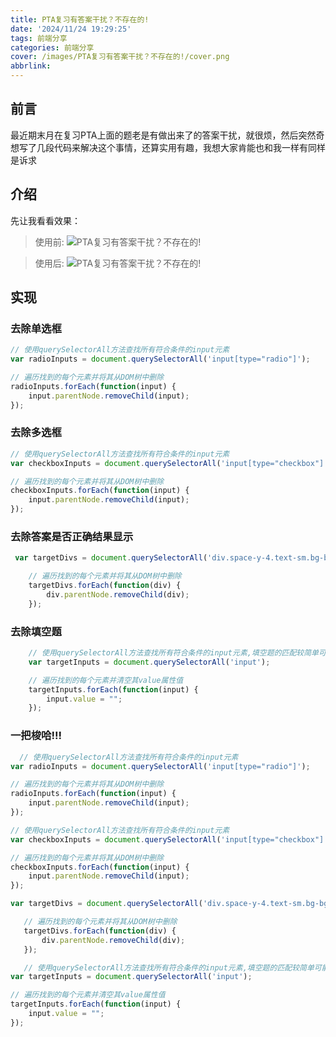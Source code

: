 ```yaml
---
title: PTA复习有答案干扰？不存在的!
date: '2024/11/24 19:29:25'
tags: 前端分享
categories: 前端分享
cover: /images/PTA复习有答案干扰？不存在的!/cover.png
abbrlink: 
---
```


## 前言

最近期末月在复习PTA上面的题老是有做出来了的答案干扰，就很烦，然后突然奇想写了几段代码来解决这个事情，还算实用有趣，我想大家肯能也和我一样有同样是诉求

## 介绍
先让我看看效果：

> 使用前:
![PTA复习有答案干扰？不存在的!](/images/PTA复习有答案干扰？不存在的!/1.png)

> 使用后:
![PTA复习有答案干扰？不存在的!](/images/PTA复习有答案干扰？不存在的!/2.png)

## 实现
### 去除单选框

```ts
// 使用querySelectorAll方法查找所有符合条件的input元素
var radioInputs = document.querySelectorAll('input[type="radio"]');

// 遍历找到的每个元素并将其从DOM树中删除
radioInputs.forEach(function(input) {
    input.parentNode.removeChild(input);
});
```
### 去除多选框

```ts
// 使用querySelectorAll方法查找所有符合条件的input元素
var checkboxInputs = document.querySelectorAll('input[type="checkbox"]');

// 遍历找到的每个元素并将其从DOM树中删除
checkboxInputs.forEach(function(input) {
    input.parentNode.removeChild(input);
});
```
### 去除答案是否正确结果显示
```ts
 var targetDivs = document.querySelectorAll('div.space-y-4.text-sm.bg-bg-light.p-4.rounded-lg');

    // 遍历找到的每个元素并将其从DOM树中删除
    targetDivs.forEach(function(div) {
        div.parentNode.removeChild(div);
    });

```
### 去除填空题
```ts
    // 使用querySelectorAll方法查找所有符合条件的input元素,填空题的匹配较简单可能会出现错误删除请自行辨别
    var targetInputs = document.querySelectorAll('input');

    // 遍历找到的每个元素并清空其value属性值
    targetInputs.forEach(function(input) {
        input.value = "";
    });
```
### 一把梭哈!!!
```ts
  // 使用querySelectorAll方法查找所有符合条件的input元素
var radioInputs = document.querySelectorAll('input[type="radio"]');

// 遍历找到的每个元素并将其从DOM树中删除
radioInputs.forEach(function(input) {
    input.parentNode.removeChild(input);
});

// 使用querySelectorAll方法查找所有符合条件的input元素
var checkboxInputs = document.querySelectorAll('input[type="checkbox"]');

// 遍历找到的每个元素并将其从DOM树中删除
checkboxInputs.forEach(function(input) {
    input.parentNode.removeChild(input);
});

var targetDivs = document.querySelectorAll('div.space-y-4.text-sm.bg-bg-light.p-4.rounded-lg');

   // 遍历找到的每个元素并将其从DOM树中删除
   targetDivs.forEach(function(div) {
       div.parentNode.removeChild(div);
   });

   // 使用querySelectorAll方法查找所有符合条件的input元素,填空题的匹配较简单可能会出现错误删除请自行辨别
var targetInputs = document.querySelectorAll('input');

// 遍历找到的每个元素并清空其value属性值
targetInputs.forEach(function(input) {
    input.value = "";
});
```